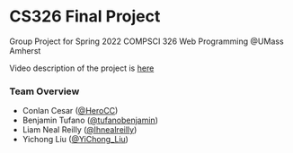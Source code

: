 # CS326 Final Project 
Group Project for Spring 2022 COMPSCI 326 Web Programming @UMass Amherst 

Video description of the project is [here](https://youtu.be/RMXZpA4-i-s)

### Team Overview

* Conlan Cesar	         ([@HeroCC](https://github.com/HeroCC))
* Benjamin Tufano           ([@tufanobenjamin](https://github.com/tufanobenjamin))
* Liam Neal Reilly             ([@lhnealreilly](https://github.com/lhnealreilly))
* Yichong Liu                     ([@YiChong_Liu](https://github.com/YiChong-Liu))

